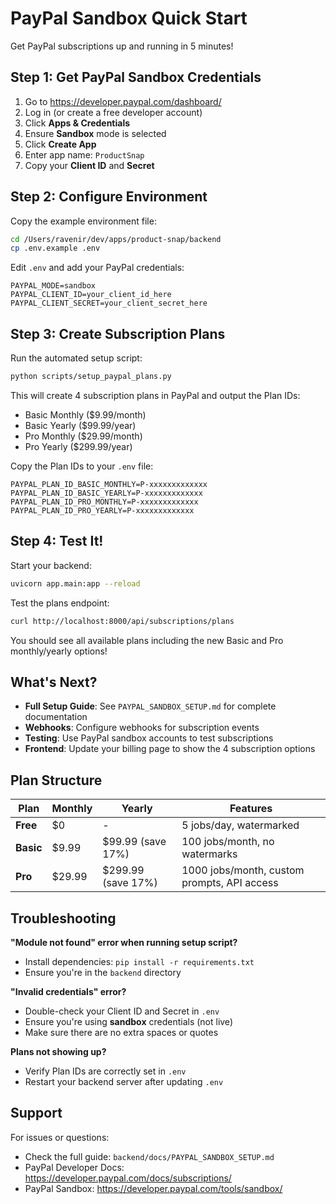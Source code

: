 # PayPal Sandbox Quick Start

Get PayPal subscriptions up and running in 5 minutes!

## Step 1: Get PayPal Sandbox Credentials

1. Go to https://developer.paypal.com/dashboard/
2. Log in (or create a free developer account)
3. Click **Apps & Credentials**
4. Ensure **Sandbox** mode is selected
5. Click **Create App**
6. Enter app name: `ProductSnap`
7. Copy your **Client ID** and **Secret**

## Step 2: Configure Environment

Copy the example environment file:

```bash
cd /Users/ravenir/dev/apps/product-snap/backend
cp .env.example .env
```

Edit `.env` and add your PayPal credentials:

```env
PAYPAL_MODE=sandbox
PAYPAL_CLIENT_ID=your_client_id_here
PAYPAL_CLIENT_SECRET=your_client_secret_here
```

## Step 3: Create Subscription Plans

Run the automated setup script:

```bash
python scripts/setup_paypal_plans.py
```

This will create 4 subscription plans in PayPal and output the Plan IDs:
- Basic Monthly ($9.99/month)
- Basic Yearly ($99.99/year)
- Pro Monthly ($29.99/month)
- Pro Yearly ($299.99/year)

Copy the Plan IDs to your `.env` file:

```env
PAYPAL_PLAN_ID_BASIC_MONTHLY=P-xxxxxxxxxxxxx
PAYPAL_PLAN_ID_BASIC_YEARLY=P-xxxxxxxxxxxxx
PAYPAL_PLAN_ID_PRO_MONTHLY=P-xxxxxxxxxxxxx
PAYPAL_PLAN_ID_PRO_YEARLY=P-xxxxxxxxxxxxx
```

## Step 4: Test It!

Start your backend:

```bash
uvicorn app.main:app --reload
```

Test the plans endpoint:

```bash
curl http://localhost:8000/api/subscriptions/plans
```

You should see all available plans including the new Basic and Pro monthly/yearly options!

## What's Next?

- **Full Setup Guide**: See `PAYPAL_SANDBOX_SETUP.md` for complete documentation
- **Webhooks**: Configure webhooks for subscription events
- **Testing**: Use PayPal sandbox accounts to test subscriptions
- **Frontend**: Update your billing page to show the 4 subscription options

## Plan Structure

| Plan | Monthly | Yearly | Features |
|------|---------|--------|----------|
| **Free** | $0 | - | 5 jobs/day, watermarked |
| **Basic** | $9.99 | $99.99 (save 17%) | 100 jobs/month, no watermarks |
| **Pro** | $29.99 | $299.99 (save 17%) | 1000 jobs/month, custom prompts, API access |

## Troubleshooting

**"Module not found" error when running setup script?**
- Install dependencies: `pip install -r requirements.txt`
- Ensure you're in the `backend` directory

**"Invalid credentials" error?**
- Double-check your Client ID and Secret in `.env`
- Ensure you're using **sandbox** credentials (not live)
- Make sure there are no extra spaces or quotes

**Plans not showing up?**
- Verify Plan IDs are correctly set in `.env`
- Restart your backend server after updating `.env`

## Support

For issues or questions:
- Check the full guide: `backend/docs/PAYPAL_SANDBOX_SETUP.md`
- PayPal Developer Docs: https://developer.paypal.com/docs/subscriptions/
- PayPal Sandbox: https://developer.paypal.com/tools/sandbox/
